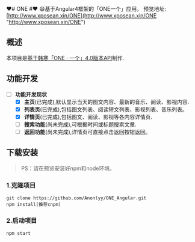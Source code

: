 :heart:# ONE #:heart:
:smile:基于Angular4框架的「ONE一个」应用。
预览地址:[http://www.xposean.xin/ONE](http://www.xposean.xin/ONE "http://www.xposean.xin/ONE")

## 概述 ##
本项目是[基于韩寒「ONE · 一个」4.0版本API](https://github.com/gongph/one-api)制作.

## 功能开发 ##
- [ ] **功能开发现状**
    - [x] **主页**(已完成),默认显示当天的图文内容、最新的音乐、阅读、影视内容.
    - [x] **列表页**(已完成),包括图文列表、阅读短文列表、影视列表、音乐列表。
    - [x] **详情页**(已完成),包括图文、阅读、影视等各内容详情页.
    - [ ] **搜索功能**(尚未完成),可根据时间或标题搜索文章.
    - [ ] **返回功能**(尚未完成),详情页可直接点击返回按钮返回。

## 下载安装 ##

> PS：请在预览安装好npm和node环境。

### 1.克隆项目 ###

	git clone https://github.com/Anonlyy/ONE_Angular.git
	npm install(推荐cnpm)

###	2.启动项目 ###
	
	npm start